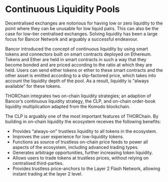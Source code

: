 # Continuous Liquidity Pools

Decentralised exchanges are notorious for having low or zero liquidity to the point where they can be unusable for low liquid pairs. This can also be the case for low-tier centralised exchanges. Solving liquidity has been a large focus for Bancor Network and arguably a successful endeavour.

Bancor introduced the concept of continuous liquidity by using smart tokens and connectors built on smart contracts deployed on Ethereum. Tokens and Ether are held in smart contracts in such a way that they become bonded and are priced according to the ratio at which they are held. Users can send either tokens or ether to these smart contracts and the other asset is emitted according to a slip-factored price, which takes into account the liquidity depth of the pool. As a result, liquidity is “always available” for these tokens. 

THORChain integrates two on-chain liquidity strategies; an adaption of Bancor’s continuous liquidity strategy, the CLP, and on-chain order-book liquidity multiplication adapted from the Komodo blockchain.

The CLP is arguably one of the most important features of THORChain. By building in on-chain liquidity the ecosystem receives the following benefits:

* Provides “always-on” trustless liquidity to all tokens in the ecosystem.
* Improves the user experience for low-liquidity tokens.
* Functions as source of trustless on-chain price feeds to power all aspects of the ecosystem, including advanced trading types.
* Generates arbitrage opportunities, further increasing token liquidity.
* Allows users to trade tokens at trustless prices, without relying on centralised third-parties.
* Provides trustless price-anchors to the Layer 2 Flash Network, allowing instant trading at the layer 2 level.

